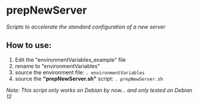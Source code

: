# prepNewServer
*Scripts to accelerate the standard configuration of a new server*


## How to use:

1. Edit the "environmentVariables_example" file
2. rename to "environmentVariables"
3. source the environment file: `. environmentVariables`
4. source the **"prepNewServer.sh"** script: `. prepNewServer.sh`

*Note: This script only works on Debian by now... and only tested on Debian 12*
